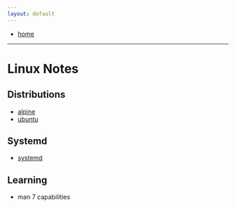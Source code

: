 ```yaml
---
layout: default
---
```

- [home](/index.md)

---
# Linux Notes

## Distributions
- [alpine](/linux-alpine.md)
- [ubuntu](/linux-ubuntu.md)

## Systemd
- [systemd](/linux-systemd.md)

## Learning
- man 7 capabilities
